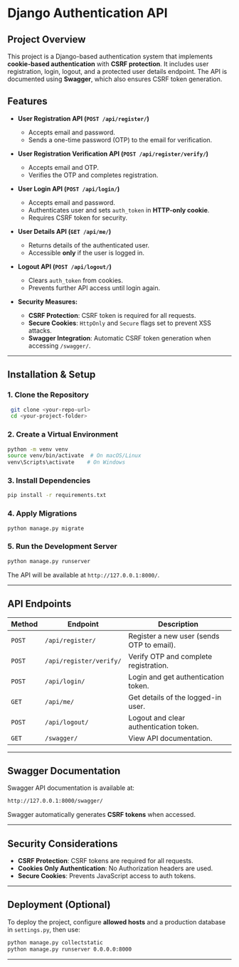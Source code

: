 # Django Authentication API

## Project Overview
This project is a Django-based authentication system that implements **cookie-based authentication** with **CSRF protection**. It includes user registration, login, logout, and a protected user details endpoint. The API is documented using **Swagger**, which also ensures CSRF token generation.

## Features
- **User Registration API (`POST /api/register/`)**
  - Accepts email and password.
  - Sends a one-time password (OTP) to the email for verification.

- **User Registration Verification API (`POST /api/register/verify/`)**
  - Accepts email and OTP.
  - Verifies the OTP and completes registration.

- **User Login API (`POST /api/login/`)**
  - Accepts email and password.
  - Authenticates user and sets `auth_token` in **HTTP-only cookie**.
  - Requires CSRF token for security.

- **User Details API (`GET /api/me/`)**
  - Returns details of the authenticated user.
  - Accessible **only** if the user is logged in.

- **Logout API (`POST /api/logout/`)**
  - Clears `auth_token` from cookies.
  - Prevents further API access until login again.

- **Security Measures:**
  - **CSRF Protection**: CSRF token is required for all requests.
  - **Secure Cookies**: `HttpOnly` and `Secure` flags set to prevent XSS attacks.
  - **Swagger Integration**: Automatic CSRF token generation when accessing `/swagger/`.

---

## Installation & Setup

### 1. Clone the Repository
```sh
 git clone <your-repo-url>
 cd <your-project-folder>
```

### 2. Create a Virtual Environment
```sh
python -m venv venv
source venv/bin/activate  # On macOS/Linux
venv\Scripts\activate    # On Windows
```

### 3. Install Dependencies
```sh
pip install -r requirements.txt
```

### 4. Apply Migrations
```sh
python manage.py migrate
```

### 5. Run the Development Server
```sh
python manage.py runserver
```

The API will be available at `http://127.0.0.1:8000/`.

---

## API Endpoints

| Method | Endpoint | Description |
|--------|----------|-------------|
| `POST` | `/api/register/` | Register a new user (sends OTP to email). |
| `POST` | `/api/register/verify/` | Verify OTP and complete registration. |
| `POST` | `/api/login/` | Login and get authentication token. |
| `GET` | `/api/me/` | Get details of the logged-in user. |
| `POST` | `/api/logout/` | Logout and clear authentication token. |
| `GET` | `/swagger/` | View API documentation. |

---

## Swagger Documentation
Swagger API documentation is available at:
```sh
http://127.0.0.1:8000/swagger/
```
Swagger automatically generates **CSRF tokens** when accessed.

---

## Security Considerations
- **CSRF Protection**: CSRF tokens are required for all requests.
- **Cookies Only Authentication**: No Authorization headers are used.
- **Secure Cookies**: Prevents JavaScript access to auth tokens.

---

## Deployment (Optional)
To deploy the project, configure **allowed hosts** and a production database in `settings.py`, then use:
```sh
python manage.py collectstatic
python manage.py runserver 0.0.0.0:8000
```

---





